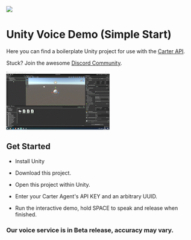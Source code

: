 <a href="https://www.carterapi.com"><img src="https://151297354-files.gitbook.io/~/files/v0/b/gitbook-x-prod.appspot.com/o/spaces%2FciRkFwFdI6llRRifmbqJ%2Fuploads%2FrWJk4wUxapMwAgqOV3Np%2FBUILT-WITH-CARTER.svg?alt=media&token=32f7a446-b9b8-4ded-9263-1c11158c9c2f" style="width: 200px;" /></a>

# Unity Voice Demo (Simple Start)

Here you can find a boilerplate Unity project for use with the [Carter API](https://www.carterapi.com).

Stuck? Join the awesome [Discord Community](https://carterapi.com).

<img src='./demo.gif' />

<h2>Get Started</h2>

- Install Unity

- Download this project.

- Open this project within Unity.

- Enter your Carter Agent's API KEY and an arbitrary UUID.

- Run the interactive demo, hold SPACE to speak and release when finished.

<h3>Our voice service is in Beta release, accuracy may vary.</h3>

